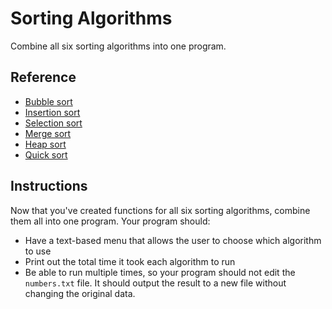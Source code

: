 # Sorting Algorithms
Combine all six sorting algorithms into one program.

## Reference
* [Bubble sort](./bubble_sort.md)
* [Insertion sort](./insertion_sort.md)
* [Selection sort](./selection_sort.md)
* [Merge sort](./merge_sort.md)
* [Heap sort](./heap_sort.md)
* [Quick sort](./quick_sort.md)

## Instructions
Now that you've created functions for all six sorting algorithms, combine them all into one program. Your program should:
* Have a text-based menu that allows the user to choose which algorithm to use
* Print out the total time it took each algorithm to run
* Be able to run multiple times, so your program should not edit the `numbers.txt` file. It should output the result to a new file without changing the original data.
